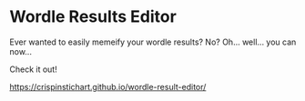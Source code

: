 # Wordle Results Editor

Ever wanted to easily memeify your wordle results? No? Oh... well... you can now...

Check it out!

https://crispinstichart.github.io/wordle-result-editor/